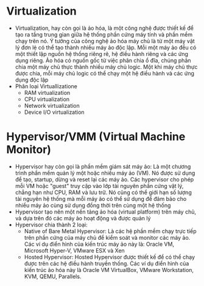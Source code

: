 # Virtualization
- Virtualization, hay còn gọi là ảo hóa, là một công nghệ được thiết kế để tạo ra tầng trung gian giữa hệ thống phần cứng máy tính và phần mềm chạy trên nó. Ý tưởng của công nghệ ảo hóa máy chủ là từ một máy vật lý đơn lẻ có thể tạo thành nhiều máy ảo độc lập. Mỗi một máy ảo đều có một thiết lập nguồn hệ thống riêng rẽ, hệ điều hành riêng và các ứng dụng riêng. Ảo hóa có nguồn gốc từ việc phân chia ổ đĩa, chúng phân chia một máy chủ thực thành nhiều máy chủ logic. Một khi máy chủ thực được chia, mỗi máy chủ logic có thể chạy một hệ điều hành và các ứng dụng độc lập
- Phân loại Virtuallizatione
	+ RAM virtualization
	+ CPU virtualization
	+ Network virtualization
	+ Device I/O virtualization

# Hypervisor/VMM (Virtual Machine Monitor)
- Hypervisor hay còn gọi là phần mềm giám sát máy ảo: Là một chương trình phần mềm quản lý một hoặc nhiều máy ảo (VM). Nó được sử dụng để tạo, startup, dừng và reset lại các máy ảo. Các hypervisor cho phép mỗi VM hoặc "guest" truy cập vào lớp tài nguyên phần cứng vật lý, chẳng hạn như CPU, RAM và lưu trữ. Nó cũng có thể giới hạn số lượng tài nguyên hệ thống mà mỗi máy ảo có thể sử dụng để đảm bảo cho nhiều máy ảo cùng sử dụng đồng thời trên cùng một hệ thống
- Hypervisor tạo nên một nền tảng ảo hóa (virtual platform) trên máy chủ, và dựa trên đó các máy ảo hoạt động và được quản lý
- Hypervisor chia thành 2 loại:
	+ Native of Bare Metal Hypervisor: Là các hệ phần mềm chạy trực tiếp trên phần cứng của máy chủ để kiểm soát và monitor các máy ảo. Các ví dụ điển hình của kiến trúc máy ảo này là: Oracle VM, Microsoft Hyper-V, VMware ESX và Xen
	+ Hosted Hypervisor: Hosted Hypervisor được thiết kế để có thể chạy được trên các hệ điều hành truyền thống. Các ví dụ điển hình của kiến trúc ảo hóa này là Oracle VM VirtualBox, VMware Workstation, KVM, QEMU, Parallels.
